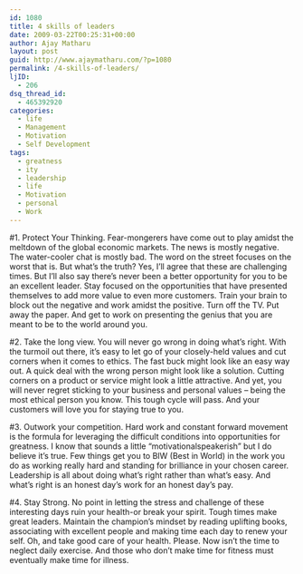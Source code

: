 ```yaml
---
id: 1080
title: 4 skills of leaders
date: 2009-03-22T00:25:31+00:00
author: Ajay Matharu
layout: post
guid: http://www.ajaymatharu.com/?p=1080
permalink: /4-skills-of-leaders/
ljID:
  - 206
dsq_thread_id:
  - 465392920
categories:
  - life
  - Management
  - Motivation
  - Self Development
tags:
  - greatness
  - ity
  - leadership
  - life
  - Motivation
  - personal
  - Work
---
```

#1. Protect Your Thinking. Fear-mongerers have come out to play amidst the meltdown of the global economic markets. The news is mostly negative. The water-cooler chat is mostly bad. The word on the street focuses on the worst that is. But what&#8217;s the truth? Yes, I&#8217;ll agree that these are challenging times. But I&#8217;ll also say there&#8217;s never been a better opportunity for you to be an excellent leader. Stay focused on the opportunities that have presented themselves to add more value to even more customers. Train your brain to block out the negative and work amidst the positive. Turn off the TV. Put away the paper. And get to work on presenting the genius that you are meant to be to the world around you.

#2. Take the long view. You will never go wrong in doing what&#8217;s right. With the turmoil out there, it&#8217;s easy to let go of your closely-held values and cut corners when it comes to ethics. The fast buck might look like an easy way out. A quick deal with the wrong person might look like a solution. Cutting corners on a product or service might look a little attractive. And yet, you will never regret sticking to your business and personal values &#8211; being the most ethical person you know. This tough cycle will pass. And your customers will love you for staying true to you.

#3. Outwork your competition. Hard work and constant forward movement is the formula for leveraging the difficult conditions into opportunities for greatness. I know that sounds a little &#8220;motivationalspeakerish&#8221; but I do believe it&#8217;s true. Few things get you to BIW (Best in World) in the work you do as working really hard and standing for brilliance in your chosen career. Leadership is all about doing what&#8217;s right rather than what&#8217;s easy. And what&#8217;s right is an honest day&#8217;s work for an honest day&#8217;s pay.

#4. Stay Strong. No point in letting the stress and challenge of these interesting days ruin your health-or break your spirit. Tough times make great leaders. Maintain the champion&#8217;s mindset by reading uplifting books, associating with excellent people and making time each day to renew your self. Oh, and take good care of your health. Please. Now isn&#8217;t the time to neglect daily exercise. And those who don&#8217;t make time for fitness must eventually make time for illness.